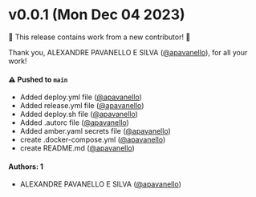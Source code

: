 # v0.0.1 (Mon Dec 04 2023)

:tada: This release contains work from a new contributor! :tada:

Thank you, ALEXANDRE PAVANELLO E SILVA ([@apavanello](https://github.com/apavanello)), for all your work!

#### ⚠️ Pushed to `main`

- Added deploy.yml file ([@apavanello](https://github.com/apavanello))
- Added release.yml file ([@apavanello](https://github.com/apavanello))
- Added deploy.sh file ([@apavanello](https://github.com/apavanello))
- Added .autorc file ([@apavanello](https://github.com/apavanello))
- Added amber.yaml secrets file ([@apavanello](https://github.com/apavanello))
- create .docker-compose.yml ([@apavanello](https://github.com/apavanello))
- create README.md ([@apavanello](https://github.com/apavanello))

#### Authors: 1

- ALEXANDRE PAVANELLO E SILVA ([@apavanello](https://github.com/apavanello))
